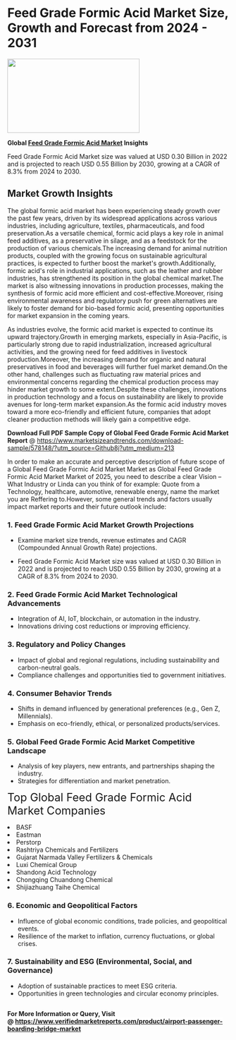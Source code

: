 <H1>Feed Grade Formic Acid Market Size, Growth and Forecast from 2024 - 2031</H1><img class="aligncenter size-medium wp-image-584254" src="https://thirdeyenews.in/wp-content/uploads/2024/09/Global-Market-Research-300x168.jpeg" alt="" width="300" height="168" /><p><strong>Global&nbsp;<a href="https://www.marketsizeandtrends.com/download-sample/578148/?utm_source=Github8j?utm_medium=213">Feed Grade Formic Acid Market</a> Insights</strong></p><p>Feed Grade Formic Acid Market size was valued at USD 0.30 Billion in 2022 and is projected to reach USD 0.55 Billion by 2030, growing at a CAGR of 8.3% from 2024 to 2030.</p><p><h2>Market Growth Insights</h2> <p>The global formic acid market has been experiencing steady growth over the past few years, driven by its widespread applications across various industries, including agriculture, textiles, pharmaceuticals, and food preservation.As a versatile chemical, formic acid plays a key role in animal feed additives, as a preservative in silage, and as a feedstock for the production of various chemicals.The increasing demand for animal nutrition products, coupled with the growing focus on sustainable agricultural practices, is expected to further boost the market's growth.Additionally, formic acid's role in industrial applications, such as the leather and rubber industries, has strengthened its position in the global chemical market.The market is also witnessing innovations in production processes, making the synthesis of formic acid more efficient and cost-effective.Moreover, rising environmental awareness and regulatory push for green alternatives are likely to foster demand for bio-based formic acid, presenting opportunities for market expansion in the coming years.</p> <p>As industries evolve, the formic acid market is expected to continue its upward trajectory.Growth in emerging markets, especially in Asia-Pacific, is particularly strong due to rapid industrialization, increased agricultural activities, and the growing need for feed additives in livestock production.Moreover, the increasing demand for organic and natural preservatives in food and beverages will further fuel market demand.On the other hand, challenges such as fluctuating raw material prices and environmental concerns regarding the chemical production process may hinder market growth to some extent.Despite these challenges, innovations in production technology and a focus on sustainability are likely to provide avenues for long-term market expansion.As the formic acid industry moves toward a more eco-friendly and efficient future, companies that adopt cleaner production methods will likely gain a competitive edge.</p> <p><span class=""><strong>Download Full PDF Sample Copy of Global Feed Grade Formic Acid Market Report</strong> @ <a href="https://www.marketsizeandtrends.com/download-sample/578148/?utm_source=Github8j?utm_medium=213" target="_blank">https://www.marketsizeandtrends.com/download-sample/578148/?utm_source=Github8j?utm_medium=213</a></span></p><p>In order to make an accurate and perceptive description of future scope of a Global&nbsp;Feed Grade Formic Acid Market Market as Global&nbsp;Feed Grade Formic Acid Market Market of 2025, you need to describe a clear Vision &ndash; What Industry or Linda can you think of for example: Quote from a Technology, healthcare, automotive, renewable energy, name the market you are Reffering to.However, some general trends and factors usually impact market reports and their future outlook include:</p><h3>1.&nbsp;<strong>Feed Grade Formic Acid Market Growth Projections</strong></h3><ul><li>Examine market size trends, revenue estimates and CAGR (Compounded Annual Growth Rate) projections.</li><li><p>Feed Grade Formic Acid Market size was valued at USD 0.30 Billion in 2022 and is projected to reach USD 0.55 Billion by 2030, growing at a CAGR of 8.3% from 2024 to 2030.</p></li></ul><h3>2.&nbsp;<strong>Feed Grade Formic Acid Market Technological Advancements</strong></h3><ul><li>Integration of AI, IoT, blockchain, or automation in the industry.</li><li>Innovations driving cost reductions or improving efficiency.</li></ul><h3>3.&nbsp;<strong>Regulatory and Policy Changes</strong></h3><ul><li>Impact of global and regional regulations, including sustainability and carbon-neutral goals.</li><li>Compliance challenges and opportunities tied to government initiatives.</li></ul><h3>4.&nbsp;<strong>Consumer Behavior Trends</strong></h3><ul><li>Shifts in demand influenced by generational preferences (e.g., Gen Z, Millennials).</li><li>Emphasis on eco-friendly, ethical, or personalized products/services.</li></ul><h3>5.&nbsp;<strong>Global Feed Grade Formic Acid Market Competitive Landscape</strong></h3><ul><li>Analysis of key players, new entrants, and partnerships shaping the industry.</li><li>Strategies for differentiation and market penetration.</li></ul><p data-pm-slice="1 1 []"><span style="color: inherit; font-family: inherit; font-size: 25px;">Top Global Feed Grade Formic Acid Market Companies</span></p><div class="" data-test-id=""><p><li>BASF</li><li> Eastman</li><li> Perstorp</li><li> Rashtriya Chemicals and Fertilizers</li><li> Gujarat Narmada Valley Fertilizers & Chemicals</li><li> Luxi Chemical Group</li><li> Shandong Acid Technology</li><li> Chongqing Chuandong Chemical</li><li> Shijiazhuang Taihe Chemical</li></p></div><h3>6.&nbsp;<strong>Economic and Geopolitical Factors</strong></h3><ul><li>Influence of global economic conditions, trade policies, and geopolitical events.</li><li>Resilience of the market to inflation, currency fluctuations, or global crises.</li></ul><h3>7.&nbsp;<strong>Sustainability and ESG (Environmental, Social, and Governance)</strong></h3><ul><li>Adoption of sustainable practices to meet ESG criteria.</li><li>Opportunities in green technologies and circular economy principles.</li></ul><h2><strong style="font-size: 14px;">For More Information or Query, Visit @&nbsp;</strong><a style="background-color: #ffffff; font-size: 14px;" href="https://www.marketsizeandtrends.com/report/feed-grade-formic-acid-market/" target="_blank">https://www.verifiedmarketreports.com/product/airport-passenger-boarding-bridge-market</a></h2>